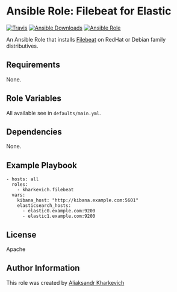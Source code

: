 # Ansible Role: Filebeat for Elastic
[![Travis](https://img.shields.io/travis/kharkevich/ansible-elastic-filebeat.svg)](https://travis-ci.org/kharkevich/ansible-elastic-filebeat) [![Ansible Downloads](https://img.shields.io/ansible/role/d/24853.svg)](https://galaxy.ansible.com/kharkevich/elastic-heartbeat/) [![Ansible Role](https://img.shields.io/ansible/role/24853.svg)](https://galaxy.ansible.com/kharkevich/elastic-heartbeat/)

An Ansible Role that installs [Filebeat](https://www.elastic.co/products/beats/filebeat) on RedHat or Debian family distributives.

## Requirements

None.

## Role Variables

All available see in `defaults/main.yml`.

## Dependencies

None.

## Example Playbook

    - hosts: all
      roles:
        - kharkevich.filebeat
      vars:
        kibana_host: "http://kibana.example.com:5601"
        elasticsearch_hosts:
      	  - elastic0.example.com:9200
      	  - elastic1.example.com:9200

## License

Apache

## Author Information

This role was created by [Aliaksandr Kharkevich](https://github.com/kharkevich)
